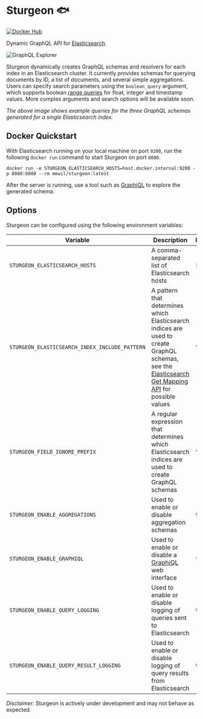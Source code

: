 # Sturgeon :fish:

[![Docker Hub](https://img.shields.io/docker/pulls/mewil/sturgeon.svg)](https://hub.docker.com/repository/docker/mewil/sturgeon)

Dynamic GraphQL API for [Elasticsearch](https://elastic.co/).

![GraphQL Explorer](screenshot.png)

Sturgeon dynamically creates GraphQL schemas and resolvers for each index in an Elasticsearch cluster.
It currently provides schemas for querying documents by ID, a list of documents, and several simple aggregations.
Users can specify search parameters using the `boolean_query` argument, which supports boolean [range queries](https://www.elastic.co/guide/en/elasticsearch/reference/current/query-dsl-range-query.html) for float, integer and timestamp values.
More complex arguments and search options will be available soon.

_The above image shows example queries for the three GraphQL schemas generated for a single Elasticsearch index._ 

## Docker Quickstart

With Elasticsearch running on your local machine on port `9200`, run the following `docker run` command to start Sturgeon on
port `8080`. 
```shell script
docker run -e STURGEON_ELASTICSEARCH_HOSTS=host.docker.internal:9200 -p 8080:8080 --rm mewil/sturgeon:latest 
```
After the server is running, use a tool such as [GraphiQL](https://github.com/graphql/graphiql) to explore the generated schema.

## Options

Sturgeon can be configured using the following environment variables:

| Variable                                       | Description                                                                                                                                                                                                                                    | Default |
| ---------------------------------------------- | ---------------------------------------------------------------------------------------------------------------------------------------------------------------------------------------------------------------------------------------------- | ------- |
| `STURGEON_ELASTICSEARCH_HOSTS`                 | A comma-separated list of Elasticsearch hosts                                                                                                                                                                                                  | `[] `   |
| `STURGEON_ELASTICSEARCH_INDEX_INCLUDE_PATTERN` | A pattern that determines which Elasticsearch indices are used to create GraphQL schemas, see the [Elasticsearch Get Mapping API](https://www.elastic.co/guide/en/elasticsearch/reference/master/indices-get-mapping.html) for possible values | `"*"`   |
| `STURGEON_FIELD_IGNORE_PREFIX`                 | A regular expression that determines which Elasticsearch indices are used to create GraphQL schemas                                                                                                                                            | `".*"`  |
| `STURGEON_ENABLE_AGGREGATIONS`                 | Used to enable or disable aggregation schemas                                                                                                                                                                                                  | `true`  |
| `STURGEON_ENABLE_GRAPHIQL`                     | Used to enable or disable a [GraphiQL](https://github.com/graphql/graphiql) web interface                                                                                                                                                      | `false` |
| `STURGEON_ENABLE_QUERY_LOGGING`                | Used to enable or disable logging of queries sent to Elasticsearch                                                                                                                                                                             | `true`  |
| `STURGEON_ENABLE_QUERY_RESULT_LOGGING`         | Used to enable or disable logging of query results from Elasticsearch                                                                                                                                                                          | `true`  |


_Disclaimer:_ Sturgeon is actively under development and may not behave as expected.
